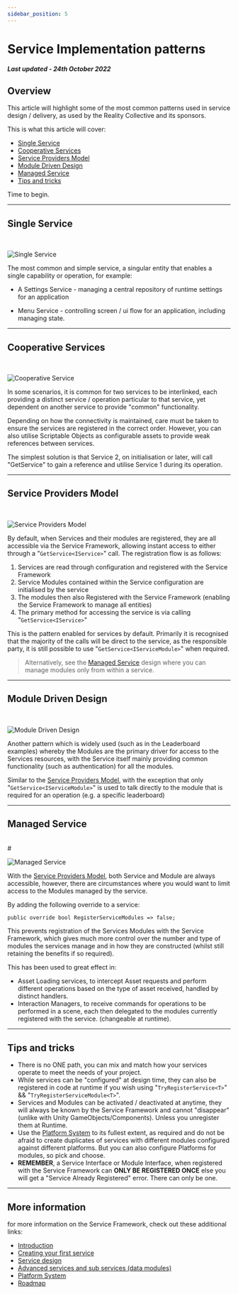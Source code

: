 ```yaml
---
sidebar_position: 5
---
```


# Service Implementation patterns

***Last updated - 24th October 2022***

## Overview

This article will highlight some of the most common patterns used in service design / delivery, as used by the Reality Collective and its sponsors.


This is what this article will cover:

* [Single Service](#single-service)
* [Cooperative Services](#cooperative-services)
* [Service Providers Model](#service-providers-model)
* [Module Driven Design](#module-driven-design)
* [Managed Service](#managed-service)
* [Tips and tricks](#tips-and-tricks)

Time to begin.

---

## Single Service

<br/>

![Single Service](./images/05_01_SingleService.png)

The most common and simple service, a singular entity that enables a single capability or operation, for example:

* A Settings Service - managing a central repository of runtime settings for an application

* Menu Service - controlling screen / ui flow for an application, including managing state.

---

## Cooperative Services

<br/>

![Cooperative Service](./images/05_02_CooperativeServices.png)

In some scenarios, it is common for two services to be interlinked, each providing a distinct service / operation particular to that service, yet dependent on another service to provide "common" functionality.

Depending on how the connectivity is maintained, care must be taken to ensure the services are registered in the correct order.  However, you can also utilise Scriptable Objects as configurable assets to provide weak references between services.

The simplest solution is that Service 2, on initialisation or later, will call "GetService<IService1>" to gain a reference and utilise Service 1 during its operation.

---

## Service Providers Model

<br/>

![Service Providers Model](./images/05_03_ServiceProviderPattern.png)

By default, when Services and their modules are registered, they are all accessible via the Service Framework, allowing instant access to either through a "```GetService<IService>```" call.  The registration flow is as follows:

1. Services are read through configuration and registered with the Service Framework
2. Service Modules contained within the Service configuration are initialised by the service
3. The modules then also Registered with the Service Framework (enabling the Service Framework to manage all entities)
4. The primary method for accessing the service is via calling "```GetService<IService>```"

This is the pattern enabled for services by default.  Primarily it is recognised that the majority of the calls will be direct to the service, as the responsible party, it is still possible to use "```GetService<IServiceModule>```" when required.

> Alternatively, see the [Managed Service](#managed-service) design where you can manage modules only from within a service.

---

## Module Driven Design

<br/>

![Module Driven Design](./images/05_04_ModuleDrivenDesign.png)

Another pattern which is widely used (such as in the Leaderboard examples) whereby the Modules are the primary driver for access to the Services resources, with the Service itself mainly providing common functionality (such as authentication) for all the modules.

Similar to the [Service Providers Model](#service-providers-model), with the exception that only "```GetService<IServiceModule>```" is used to talk directly to the module that is required for an operation (e.g. a specific leaderboard)

---

## Managed Service

<br/>#

![Managed Service](./images/05_05_ManagedService.png)

With the [Service Providers Model](#service-providers-model), both Service and Module are always accessible, however, there are circumstances where you would want to limit access to the Modules managed by the service.

By adding the following override to a service:

```
public override bool RegisterServiceModules => false;
```

This prevents registration of the Services Modules with the Service Framework, which gives much more control over the number and type of modules the services manage and in how they are constructed (whilst still retaining the benefits if so required).

This has been used to great effect in:

* Asset Loading services, to intercept Asset requests and perform different operations based on the type of asset received, handled by distinct handlers.
* Interaction Managers, to receive commands for operations to be performed in a scene, each then delegated to the modules currently registered with the service. (changeable at runtime).

---

## Tips and tricks

* There is no ONE path, you can mix and match how your services operate to meet the needs of your project.
* While services can be "configured" at design time, they can also be registered in code at runtime if you wish using "```TryRegisterService<T>```" && "```TryRegisterServiceModule<T>```".
* Services and Modules can be activated / deactivated at anytime, they will always be known by the Service Framework and cannot "disappear" (unlike with Unity GameObjects/Components). Unless you unregister them at Runtime.
* Use the [Platform System](./06_platform_system.md) to its fullest extent, as required and do not be afraid to create duplicates of services with different modules configured against different platforms.  But you can also configure Platforms for modules, so pick and choose.
* **REMEMBER**, a Service Interface or Module Interface, when registered with the Service Framework can **ONLY BE REGISTERED ONCE** else you will get a "Service Already Registered" error.  There can only be one.

---

## More information

for more information on the Service Framework, check out these additional links:

* [Introduction](./01_introduction.md)
* [Creating your first service](./02_getting_started.md)
* [Service design](./03_service_design.md)
* [Advanced services and sub services (data modules)](./04_advanced_services.md)
* [Platform System](./06_platform_system.md)
* [Roadmap](./07_roadmap.md)
